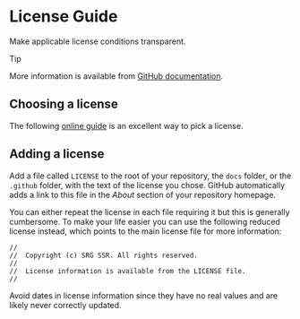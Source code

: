 # License Guide

Make applicable license conditions transparent.

> [!TIP]
> More information is available from [GitHub documentation][github-documentation].

## Choosing a license

The following [online guide](https://choosealicense.com/) is an excellent way to pick a license.

## Adding a license

Add a file called `LICENSE` to the root of your repository, the `docs` folder, or the `.github`
folder, with the text of the license you chose. GitHub automatically adds a link to this file in the
_About_ section of your repository homepage.

You can either repeat the license in each file requiring it but this is generally cumbersome. To
make your life easier you can use the following reduced license instead, which points to the main
license file for more information:

```
//
//  Copyright (c) SRG SSR. All rights reserved.
//
//  License information is available from the LICENSE file.
//
```

Avoid dates in license information since they have no real values and are likely never correctly
updated.

[github-documentation]: https://docs.github.com/en/communities/setting-up-your-project-for-healthy-contributions/adding-a-license-to-a-repository
